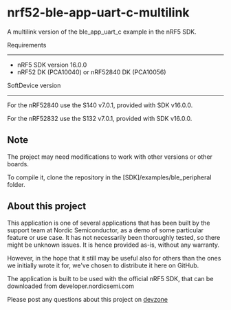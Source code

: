 nrf52-ble-app-uart-c-multilink
==============================
A multilink version of the ble_app_uart_c example in the nRF5 SDK. 


Requirements

------------
- nRF5 SDK version 16.0.0
- nRF52 DK (PCA10040) or nRF52840 DK (PCA10056)

SoftDevice version

------------------

For the nRF52840 use the S140 v7.0.1, provided with SDK v16.0.0. 


For the nRF52832 use the S132 v7.0.1, provided with SDK v16.0.0.


Note
----

The project may need modifications to work with other versions or other boards. 


To compile it, clone the repository in the [SDK]/examples/ble_peripheral folder.


About this project
------------------
This application is one of several applications that has been built by the support team at
 Nordic Semiconductor, as a demo of some particular feature or use case. 
It has not necessarily been thoroughly tested, so there might be unknown issues. 
It is hence provided as-is, without any warranty. 

However, in the hope that it still may be useful also for others than the ones
 we initially wrote it for, we've chosen to distribute it here on GitHub. 

The application is built to be used with the official
 nRF5 SDK, that can be downloaded from developer.nordicsemi.com


Please post any questions about this project on [devzone](https://devzone.nordicsemi.com)